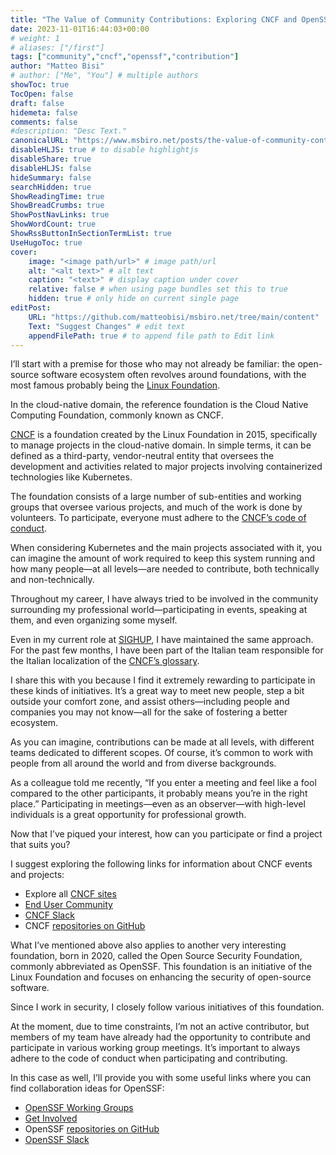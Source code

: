 ```yaml
---
title: "The Value of Community Contributions: Exploring CNCF and OpenSSF"
date: 2023-11-01T16:44:03+00:00
# weight: 1
# aliases: ["/first"]
tags: ["community","cncf","openssf","contribution"]
author: "Matteo Bisi"
# author: ["Me", "You"] # multiple authors
showToc: true
TocOpen: false
draft: false
hidemeta: false
comments: false
#description: "Desc Text."
canonicalURL: "https://www.msbiro.net/posts/the-value-of-community-contributions-exploring-cncf-openssf/"
disableHLJS: true # to disable highlightjs
disableShare: true
disableHLJS: false
hideSummary: false
searchHidden: true
ShowReadingTime: true
ShowBreadCrumbs: true
ShowPostNavLinks: true
ShowWordCount: true
ShowRssButtonInSectionTermList: true
UseHugoToc: true
cover:
    image: "<image path/url>" # image path/url
    alt: "<alt text>" # alt text
    caption: "<text>" # display caption under cover
    relative: false # when using page bundles set this to true
    hidden: true # only hide on current single page
editPost:
    URL: "https://github.com/matteobisi/msbiro.net/tree/main/content"
    Text: "Suggest Changes" # edit text
    appendFilePath: true # to append file path to Edit link
---
```

I’ll start with a premise for those who may not already be familiar: the open-source software ecosystem often revolves around foundations, with the most famous probably being the [Linux Foundation](https://www.linuxfoundation.org/).

In the cloud-native domain, the reference foundation is the Cloud Native Computing Foundation, commonly known as CNCF.

[CNCF](https://www.cncf.io/about/who-we-are/) is a foundation created by the Linux Foundation in 2015, specifically to manage projects in the cloud-native domain. In simple terms, it can be defined as a third-party, vendor-neutral entity that oversees the development and activities related to major projects involving containerized technologies like Kubernetes.

The foundation consists of a large number of sub-entities and working groups that oversee various projects, and much of the work is done by volunteers. To participate, everyone must adhere to the [CNCF’s code of conduct](https://www.cncf.io/conduct/).

When considering Kubernetes and the main projects associated with it, you can imagine the amount of work required to keep this system running and how many people—at all levels—are needed to contribute, both technically and non-technically.

Throughout my career, I have always tried to be involved in the community surrounding my professional world—participating in events, speaking at them, and even organizing some myself.

Even in my current role at [SIGHUP](https://sighup.io/), I have maintained the same approach. For the past few months, I have been part of the Italian team responsible for the Italian localization of the [CNCF’s glossary](https://glossary.cncf.io/).

I share this with you because I find it extremely rewarding to participate in these kinds of initiatives. It’s a great way to meet new people, step a bit outside your comfort zone, and assist others—including people and companies you may not know—all for the sake of fostering a better ecosystem.

As you can imagine, contributions can be made at all levels, with different teams dedicated to different scopes. Of course, it’s common to work with people from all around the world and from diverse backgrounds.

As a colleague told me recently, “If you enter a meeting and feel like a fool compared to the other participants, it probably means you’re in the right place.” Participating in meetings—even as an observer—with high-level individuals is a great opportunity for professional growth.

Now that I’ve piqued your interest, how can you participate or find a project that suits you?

I suggest exploring the following links for information about CNCF events and projects:

- Explore all [CNCF sites](https://www.cncf.io/all-cncf/)
- [End User Community](https://www.cncf.io/enduser/)
- [CNCF Slack](https://communityinviter.com/apps/cloud-native/cncf)
- CNCF [repositories on GitHub](https://github.com/cncf)

What I’ve mentioned above also applies to another very interesting foundation, born in 2020, called the Open Source Security Foundation, commonly abbreviated as OpenSSF. This foundation is an initiative of the Linux Foundation and focuses on enhancing the security of open-source software.  

Since I work in security, I closely follow various initiatives of this foundation.  

At the moment, due to time constraints, I’m not an active contributor, but members of my team have already had the opportunity to contribute and participate in various working group meetings. It’s important to always adhere to the code of conduct when participating and contributing.

In this case as well, I’ll provide you with some useful links where you can find collaboration ideas for OpenSSF:

- [OpenSSF Working Groups](https://openssf.org/community/openssf-working-groups/)
- [Get Involved](https://openssf.org/getinvolved/)
- OpenSSF [repositories on GitHub](https://github.com/ossf)
- [OpenSSF Slack](https://openssf.slack.com/signup)

